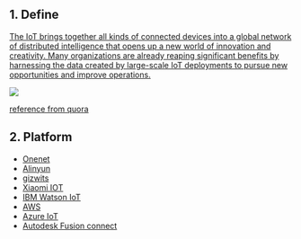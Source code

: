 ## 1. Define
[The IoT brings together all kinds of connected devices into a global network of distributed intelligence that opens up a new world of innovation and creativity. Many organizations are already reaping significant benefits by harnessing the data created by large-scale IoT deployments to pursue new opportunities and improve operations.](https://www.arm.com/solutions/iot)

![](https://gitlab.com/picbed/bed/uploads/ca95b76b553f29044e0fa6f77ab4b385/main-qimg-f59e32862c8365da5e1c48bb83395802.png)

[reference from quora](https://www.quora.com/What-are-the-top-IoT-companies)




## 2. Platform

* [Onenet](https://open.iot.10086.cn/)
* [Alinyun](https://www.aliyun.com/)
* [gizwits](https://www.gizwits.com/)
* [Xiaomi IOT](https://iot.mi.com/new/index.html)
* [IBM Watson IoT](https://www.ibm.com/internet-of-things/solutions/iot-platform/watson-iot-platform)
* [AWS](https://www.amazonaws.cn/)
* [Azure IoT](https://azure.microsoft.com/zh-cn/overview/iot/)
* [Autodesk Fusion connect](http://www.autodeskfusionconnect.com/)
